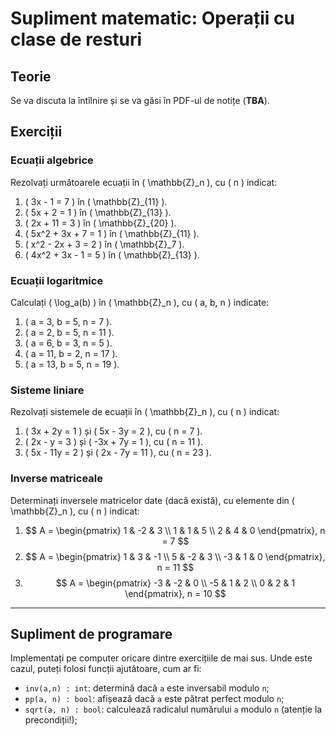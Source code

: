 # Supliment matematic: Operații cu clase de resturi

## Teorie
Se va discuta la întîlnire și se va găsi în PDF-ul de notițe (**TBA**).

## Exerciții
### Ecuații algebrice
Rezolvați următoarele ecuații în \( \mathbb{Z}_n \), cu \( n \) indicat:

1. \( 3x - 1 = 7 \) în \( \mathbb{Z}_{11} \).
2. \( 5x + 2 = 1 \) în \( \mathbb{Z}_{13} \).
3. \( 2x + 11 = 3 \) în \( \mathbb{Z}_{20} \).
4. \( 5x^2 + 3x + 7 = 1 \) în \( \mathbb{Z}_{11} \).
5. \( x^2 - 2x + 3 = 2 \) în \( \mathbb{Z}_7 \).
6. \( 4x^2 + 3x - 1 = 5 \) în \( \mathbb{Z}_{13} \).

### Ecuații logaritmice
Calculați \( \log_a(b) \) în \( \mathbb{Z}_n \), cu \( a, b, n \) indicate:

1. \( a = 3, b = 5, n = 7 \).
2. \( a = 2, b = 5, n = 11 \).
3. \( a = 6, b = 3, n = 5 \).
4. \( a = 11, b = 2, n = 17 \).
5. \( a = 13, b = 5, n = 19 \).

### Sisteme liniare
Rezolvați sistemele de ecuații în \( \mathbb{Z}_n \), cu \( n \) indicat:

1. \( 3x + 2y = 1 \) și \( 5x - 3y = 2 \), cu \( n = 7 \).
2. \( 2x - y = 3 \) și \( -3x + 7y = 1 \), cu \( n = 11 \).
3. \( 5x - 11y = 2 \) și \( 2x - 7y = 11 \), cu \( n = 23 \).

### Inverse matriceale
Determinați inversele matricelor date (dacă există), cu elemente din \( \mathbb{Z}_n \), 
cu \( n \) indicat:

1. $$ A = \begin{pmatrix} 1 & -2 & 3 \\ 1 & 1 & 5 \\ 2 & 4 & 0 \end{pmatrix}, n = 7 $$
2. $$ A = \begin{pmatrix} 1 & 3 & -1 \\ 5 & -2 & 3 \\ -3 & 1 & 0 \end{pmatrix}, n = 11 $$
3. $$ A = \begin{pmatrix} -3 & -2 & 0 \\ -5 & 1 & 2 \\ 0 & 2 & 1 \end{pmatrix}, n = 10 $$

---

## Supliment de programare
Implementați pe computer oricare dintre exercițiile de mai sus.
Unde este cazul, puteți folosi funcții ajutătoare, cum ar fi:
- `inv(a,n) : int`: determină dacă `a` este inversabil modulo `n`;
- `pp(a, n) : bool`: afișează dacă `a` este pătrat perfect modulo `n`;
- `sqrt(a, n) : bool`: calculează radicalul numărului `a` modulo `n` (atenție la precondiții!);
